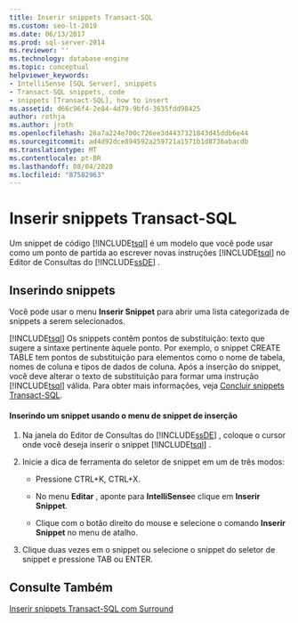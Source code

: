 ```yaml
---
title: Inserir snippets Transact-SQL
ms.custom: seo-lt-2019
ms.date: 06/13/2017
ms.prod: sql-server-2014
ms.reviewer: ''
ms.technology: database-engine
ms.topic: conceptual
helpviewer_keywords:
- IntelliSense [SQL Server], snippets
- Transact-SQL snippets, code
- snippets [Transact-SQL], how to insert
ms.assetid: d66c96f4-2e84-4d79-9bfd-3635fdd98425
author: rothja
ms.author: jroth
ms.openlocfilehash: 26a7a224e700c726ee3d4437321843d45ddb6e44
ms.sourcegitcommit: ad4d92dce894592a259721a1571b1d8736abacdb
ms.translationtype: MT
ms.contentlocale: pt-BR
ms.lasthandoff: 08/04/2020
ms.locfileid: "87582963"
---
```

# <a name="insert-transact-sql-snippets"></a>Inserir snippets Transact-SQL
  Um snippet de código [!INCLUDE[tsql](../../includes/tsql-md.md)] é um modelo que você pode usar como um ponto de partida ao escrever novas instruções [!INCLUDE[tsql](../../includes/tsql-md.md)] no Editor de Consultas do [!INCLUDE[ssDE](../../includes/ssde-md.md)] .  
  
## <a name="inserting-snippets"></a>Inserindo snippets  
 Você pode usar o menu **Inserir Snippet** para abrir uma lista categorizada de snippets a serem selecionados.  
  
 [!INCLUDE[tsql](../../includes/tsql-md.md)] Os snippets contêm pontos de substituição: texto que sugere a sintaxe pertinente àquele ponto. Por exemplo, o snippet CREATE TABLE tem pontos de substituição para elementos como o nome de tabela, nomes de coluna e tipos de dados de coluna. Após a inserção do snippet, você deve alterar o texto de substituição para formar uma instrução [!INCLUDE[tsql](../../includes/tsql-md.md)] válida. Para obter mais informações, veja [Concluir snippets Transact-SQL](complete-transact-sql-snippets.md).  
  
#### <a name="inserting-a-snippet-by-using-the-insert-snippet-menu"></a>Inserindo um snippet usando o menu de snippet de inserção  
  
1.  Na janela do Editor de Consultas do [!INCLUDE[ssDE](../../includes/ssde-md.md)] , coloque o cursor onde você deseja inserir o snippet [!INCLUDE[tsql](../../includes/tsql-md.md)] .  
  
2.  Inicie a dica de ferramenta do seletor de snippet em um de três modos:  
  
    -   Pressione CTRL+K, CTRL+X.  
  
    -   No menu **Editar** , aponte para **IntelliSense**e clique em **Inserir Snippet**.  
  
    -   Clique com o botão direito do mouse e selecione o comando **Inserir Snippet** no menu de atalho.  
  
3.  Clique duas vezes em o snippet ou selecione o snippet do seletor de snippet e pressione TAB ou ENTER.  
  
## <a name="see-also"></a>Consulte Também  
 [Inserir snippets Transact-SQL com Surround](insert-surround-with-transact-sql-snippets.md)  
  
  
